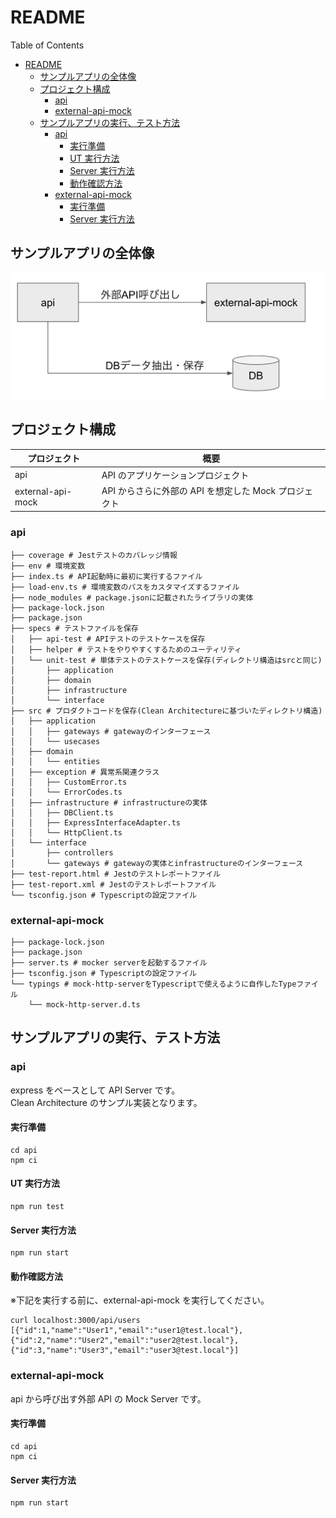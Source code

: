 # README
Table of Contents
- [README](#readme)
  - [サンプルアプリの全体像](#サンプルアプリの全体像)
  - [プロジェクト構成](#プロジェクト構成)
    - [api](#api)
    - [external-api-mock](#external-api-mock)
  - [サンプルアプリの実行、テスト方法](#サンプルアプリの実行テスト方法)
    - [api](#api-1)
      - [実行準備](#実行準備)
      - [UT 実行方法](#ut-実行方法)
      - [Server 実行方法](#server-実行方法)
      - [動作確認方法](#動作確認方法)
    - [external-api-mock](#external-api-mock-1)
      - [実行準備](#実行準備-1)
      - [Server 実行方法](#server-実行方法-1)

## サンプルアプリの全体像
![](asset/README.md_2022-09-07-14-50-51.png)

## プロジェクト構成
| プロジェクト      | 概要                                                  |
| ----------------- | ----------------------------------------------------- |
| api               | API のアプリケーションプロジェクト                    |
| external-api-mock | API からさらに外部の API を想定した Mock プロジェクト |

### api
```
├── coverage # Jestテストのカバレッジ情報
├── env # 環境変数
├── index.ts # API起動時に最初に実行するファイル
├── load-env.ts # 環境変数のパスをカスタマイズするファイル
├── node_modules # package.jsonに記載されたライブラリの実体
├── package-lock.json
├── package.json
├── specs # テストファイルを保存
│   ├── api-test # APIテストのテストケースを保存
│   ├── helper # テストをやりやすくするためのユーティリティ
│   └── unit-test # 単体テストのテストケースを保存(ディレクトリ構造はsrcと同じ)
│       ├── application
│       ├── domain
│       ├── infrastructure
│       └── interface
├── src # プロダクトコードを保存(Clean Architectureに基づいたディレクトリ構造)
│   ├── application
│   │   ├── gateways # gatewayのインターフェース
│   │   └── usecases
│   ├── domain
│   │   └── entities
│   ├── exception # 異常系関連クラス
│   │   ├── CustomError.ts
│   │   └── ErrorCodes.ts
│   ├── infrastructure # infrastructureの実体
│   │   ├── DBClient.ts
│   │   ├── ExpressInterfaceAdapter.ts
│   │   └── HttpClient.ts
│   └── interface
│       ├── controllers
│       └── gateways # gatewayの実体とinfrastructureのインターフェース
├── test-report.html # Jestのテストレポートファイル
├── test-report.xml # Jestのテストレポートファイル
└── tsconfig.json # Typescriptの設定ファイル
```

### external-api-mock
```
├── package-lock.json
├── package.json
├── server.ts # mocker serverを起動するファイル
├── tsconfig.json # Typescriptの設定ファイル
└── typings # mock-http-serverをTypescriptで使えるように自作したTypeファイル
    └── mock-http-server.d.ts
```

## サンプルアプリの実行、テスト方法

### api

express をベースとして API Server です。  
Clean Architecture のサンプル実装となります。

#### 実行準備

```
cd api
npm ci
```

#### UT 実行方法

```
npm run test
```

#### Server 実行方法

```
npm run start
```

#### 動作確認方法

※下記を実行する前に、external-api-mock を実行してください。

```
curl localhost:3000/api/users
[{"id":1,"name":"User1","email":"user1@test.local"},{"id":2,"name":"User2","email":"user2@test.local"},{"id":3,"name":"User3","email":"user3@test.local"}]
```

### external-api-mock

api から呼び出す外部 API の Mock Server です。

#### 実行準備

```
cd api
npm ci
```

#### Server 実行方法

```
npm run start
```
